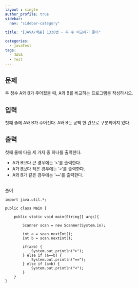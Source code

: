 ```yaml
---
layout : single
author_profile: true
sidebar: 
  nav: "sidebar-category"
  
title: "[JAVA/백준] 1330번 - 두 수 비교하기 풀이"

categories:
  - javaTest
tags:
  - JAVA
  - Test
---
```


## 문제

두 정수 A와 B가 주어졌을 때, A와 B를 비교하는 프로그램을 작성하시오.

## 입력

첫째 줄에 A와 B가 주어진다. A와 B는 공백 한 칸으로 구분되어져 있다.

## 출력

첫째 줄에 다음 세 가지 중 하나를 출력한다.

-   A가 B보다 큰 경우에는 '`>`'를 출력한다.
-   A가 B보다 작은 경우에는 '`<`'를 출력한다.
-   A와 B가 같은 경우에는 '`==`'를 출력한다.

<br>풀이<br>

~~~
import java.util.*;
 
public class Main {
    
    public static void main(String[] args){
        
        Scanner scan = new Scanner(System.in);
        
        int a = scan.nextInt();
		int b = scan.nextInt();
		
		if(a>b) {
			System.out.println(">");
		} else if (a==b) {
			System.out.println("==");
		} else if (a<b) {
			System.out.println("<");
		}
    }    
}
~~~
